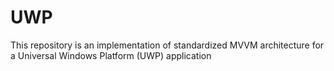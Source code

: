 # UWP

This repository is an implementation of standardized MVVM architecture for a Universal Windows Platform (UWP) application
